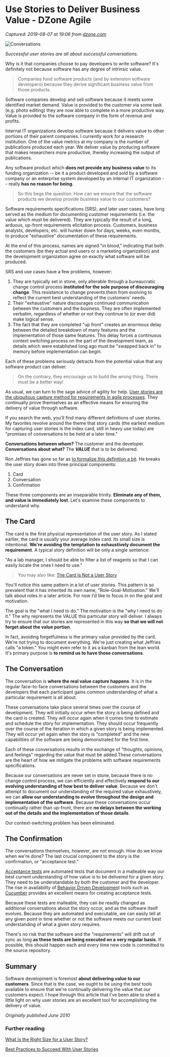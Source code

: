 # Use Stories to Deliver Business Value - DZone Agile

_Captured: 2019-08-07 at 19:06 from [dzone.com](https://dzone.com/articles/use-stories-deliver?edition=513292&utm_source=Weekly%20Digest&utm_medium=email&utm_campaign=Weekly%20Digest%202019-08-07)_

![Conversations](/storage/temp/12285512-conversations.jpg)

_Successful user stories are all about successful conversations._

Why is it that companies choose to pay developers to write software? It's definitely not because software has any degree of intrinsic value. 

> Companies fund software products (and by extension software developers) because they derive significant business value from those products. 

Software companies develop and sell software because it meets some identified market demand. Value is provided to the customer via some task (e.g. photo editing) they are now able to complete in a more productive way. Value is provided to the software company in the form of revenue and profits. 

Internal IT organizations develop software because it delivers value to other portions of their parent companies. I currently work for a research institution. One of the value metrics at my company is the number of publications produced each year. We deliver value by producing software that makes researchers more productive, thereby increasing the output of publications.

Any software product which **does not provide any business value** to its funding organization -- be it a product developed and sold by a software company or an enterprise system developed by an internal IT organization -- really **has no reason for being**. 

> So this begs the question: How can we ensure that the software products we develop provide business value to our customers? 

Software requirements specifications (SRS), and later user cases, have long served as the medium for documenting customer requirements (i.e. the value which must be delivered). They are typically the result of a long, arduous, up-front requirements elicitation process. Customers, business analysts, developers, etc. will hunker down for days, weeks, even months, to produce "exhaustive" documentation of these requirements. 

At the end of this process, names are signed "in blood," indicating that both the customers (be they actual end users or a marketing organization) and the development organization agree on exactly what software will be produced.

SRS and use cases have a few problems, however:

  1. They are typically set in stone, only alterable through a bureaucratic change control process **instituted for the sole purpose of discouraging change**. This resistance to change prevents them from evolving to reflect the current best understanding of the customers' needs.
  2. Their "exhaustive" nature discourages continued communication between the customers and the business. They are often implemented verbatim, regardless of whether or not they continue to (or ever did) make logical sense.
  3. The fact that they are completed "up front" creates an enormous delay between the detailed breakdown of many features and the implementation of those same features. This delay forces a continuous context switching process on the part of the development team, as details which were established long ago must be "swapped back in" to memory before implementation can begin. 

Each of these problems seriously detracts from the potential value that any software product can deliver. 

> On the contrary, they encourage us to build the wrong thing. There must be a better way! 

As usual, we can turn to the sage advice of agility for help. [User stories are the ubiquitous capture method for requirements in agile processes](https://dzone.com/articles/what-are-user-stories-and-who-should-write-them). They continually prove themselves as an effective means for ensuring the delivery of value through software.

If you search the web, you'll find many different definitions of user stories. My favorites revolve around the theme that story cards (the earliest medium for capturing user stories is the index card, still in heavy use today) are "promises of conversations to be held at a later time." 

**Conversations between whom?** The customer and the developer. **Conversations about what?** The **_VALUE_** that is to be delivered.

Ron Jeffries has gone so far as [to formalize this definition a bit](https://ronjeffries.com/xprog/articles/expcardconversationconfirmation/). He breaks the user story down into three principal components:

  1. Card
  2. Conversation
  3. Confirmation

These three components are an inseparable trinity. **Eliminate any of them, and value is immediately lost**. Let's examine these components to understand why.

## The Card

The card is the first physical representation of the user story. As I stated earlier, the card is usually your average index card. Its small size is intentional. **We're avoiding the temptation to exhaustively document the requirement**. A typical story definition will be only a single sentence:

"As a lab manager, I should be able to filter a list of reagents so that I can easily locate the ones I need to use."

> You may also like: [The Card Is Not a User Story](https://dzone.com/articles/the-card-is-not-the-user-story)

You'll notice this same pattern in a lot of user stories. This pattern is so prevalent that it has inherited its own name, "Role-Goal-Motivation." We'll talk about roles in a later article. For now I'd like to focus in on the goal and motivation. 

The goal is the "what I need to do." The motivation is the "why I need to do it." The why represents the VALUE this particular story will deliver. I always try to ensure that our stories are represented in this way **so that we will not forget about the value portion**.

In fact, avoiding forgetfulness is the primary value provided by the card. We're not trying to document everything. We're just creating what Jeffries calls "a token." You might even refer to it as a kanban from the lean world. It's primary purpose is **to remind us to have those conversations**.

## The Conversation

The conversation is **where the real value capture happens**. It is in the regular face-to-face conversations between the customers and the developers that each participant gains common understanding of what a particular requirement is all about. 

These conversations take place several times over the course of development. They will initially occur when the story is being defined and the card is created. They will occur again when it comes time to estimate and schedule the story for implementation. They should occur frequently over the course of the iteration in which a given story is being implemented. They will occur yet again when the story is "completed" and the new capabilities of the software are being demonstrated for the first time. 

Each of these conversations results in the exchange of "thoughts, opinions, and feelings" regarding the value that must be added.These conversations are the heart of how we mitigate the problems with software requirements specifications. 

Because our conversations are never set in stone, because there is no change control process, we can efficiently and effectively **respond to our evolving understanding of how best to deliver value**. Because we don't attempt to document our understanding of the required value exhaustively, we can **allow our understanding to evolve throughout the design and implementation of the software**. Because these conversations occur continually rather than up-front, there are **no delays between the working out of the details and the implementation of those details**. 

Our context-switching problem has been eliminated.

## The Confirmation

The conversations themselves, however, are not enough. How do we know when we're done? The last crucial component to the story is the confirmation, or "acceptance test." 

[Acceptance tests](https://dzone.com/articles/the-abcs-of-acceptance-test-design) are automated tests that document in a malleable way our best current understanding of how value is to be delivered for a given story. They need to be understandable by both the customer and the developer. The rise in availability of [Behavior Driven Developmen](https://dzone.com/articles/getting-started-with-behavior-driven-development)t tools such as [Cucumber](http://cukes.info/) provides an excellent means for creating acceptance tests. 

Because these tests are malleable, they can be readily changed as additional conversations about the story occur, and as the software itself evolves. Because they are automated and executable, we can easily tell at any given point in time whether or not the software meets our current best understanding of what a given story requires. 

There's no risk that the software and the "requirements" will drift out of sync as long **as these tests are being executed on a very regular basis**. If possible, this should happen each and every time new code is committed to the source repository.

## Summary

Software development is foremost **about delivering value to our customers**. Since that is the case, we ought to be using the best tools available to ensure that we're continually delivering the value that our customers expect. I hope through this article that I've been able to shed a little light on why user stories are an excellent tool for accomplishing the delivery of value.

_Originally published June 2010_

### Further reading

[What Is the Right Size for a User Story?](https://dzone.com/articles/what-right-size-user-story)

[Best Practices to Succeed With User Stories](https://dzone.com/articles/best-practices-to-succeed-with-user-stories)
